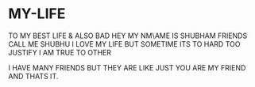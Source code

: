 # MY-LIFE
TO MY BEST LIFE &amp; ALSO BAD
 HEY MY NM\AME IS SHUBHAM FRIENDS CALL ME SHUBHU
 I LOVE MY LIFE BUT SOMETIME ITS TO HARD TOO JUSTIFY I AM TRUE TO OTHER
 
 I HAVE MANY FRIENDS BUT THEY ARE LIKE JUST YOU ARE MY FRIEND AND THATS IT. 
 
